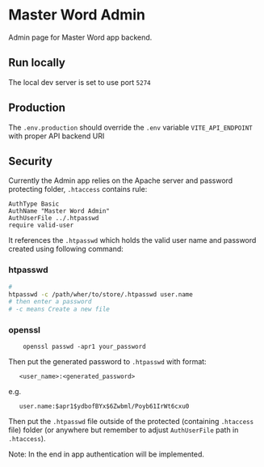 # Master Word Admin

Admin page for Master Word app backend.

## Run locally

The local dev server is set to use port `5274`

## Production

The `.env.production` should override the `.env` variable `VITE_API_ENDPOINT` with proper API backend URI

## Security

Currently the Admin app relies on the Apache server and password protecting folder, `.htaccess` contains rule:

```
AuthType Basic
AuthName "Master Word Admin"
AuthUserFile ../.htpasswd
require valid-user
```

It references the `.htpasswd` which holds the valid user name and password created using following command:

### htpasswd

```sh
#
htpasswd -c /path/wher/to/store/.htpasswd user.name
# then enter a password
# -c means Create a new file
```

### openssl

```CLI
    openssl passwd -apr1 your_password
```

Then put the generated password to `.htpasswd` with format:

```
   <user_name>:<generated_password>
```

e.g.

```
   user.name:$apr1$ydbofBYx$6Zwbml/Poyb61IrWt6cxu0
```

Then put the `.htpasswd` file outside of the protected (containing `.htaccess` file) folder (or anywhere but remember to adjust `AuthUserFile` path in `.htaccess`).

Note: In the end in app authentication will be implemented.
